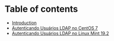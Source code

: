 # Table of contents

* [Introduction](README.md)
* [Autenticando Usuários LDAP no CentOS 7](ldap-centos7.md)
* [Autenticando Usuários LDAP no Linux Mint 19.2](ldap-mint19.md)

